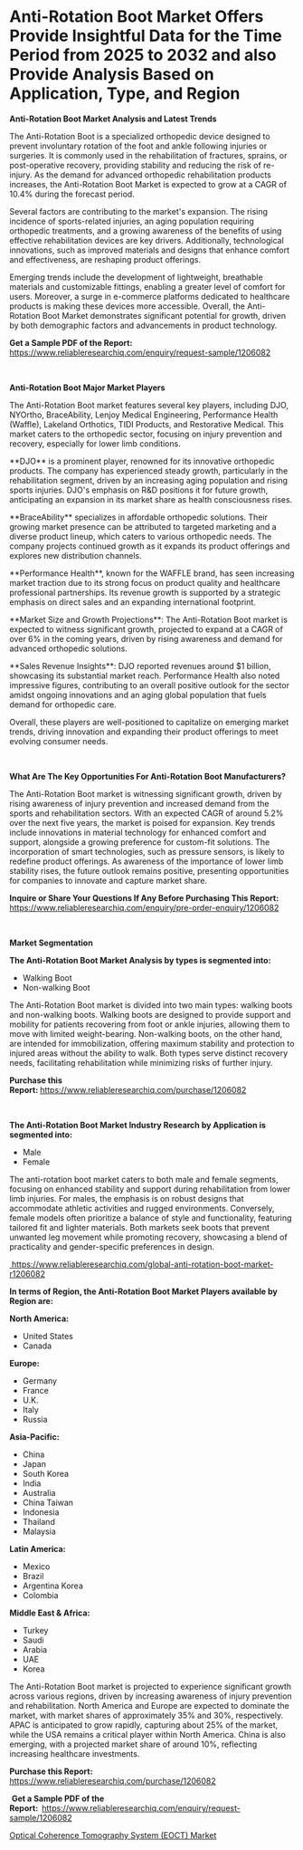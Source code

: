 <p><h1>Anti-Rotation Boot Market Offers Provide Insightful Data for the Time Period from 2025 to 2032 and also Provide Analysis Based on Application, Type, and Region</h1></p><p><strong>Anti-Rotation Boot Market Analysis and Latest Trends</strong></p>
<p><p>The Anti-Rotation Boot is a specialized orthopedic device designed to prevent involuntary rotation of the foot and ankle following injuries or surgeries. It is commonly used in the rehabilitation of fractures, sprains, or post-operative recovery, providing stability and reducing the risk of re-injury. As the demand for advanced orthopedic rehabilitation products increases, the Anti-Rotation Boot Market is expected to grow at a CAGR of 10.4% during the forecast period.</p><p>Several factors are contributing to the market's expansion. The rising incidence of sports-related injuries, an aging population requiring orthopedic treatments, and a growing awareness of the benefits of using effective rehabilitation devices are key drivers. Additionally, technological innovations, such as improved materials and designs that enhance comfort and effectiveness, are reshaping product offerings.</p><p>Emerging trends include the development of lightweight, breathable materials and customizable fittings, enabling a greater level of comfort for users. Moreover, a surge in e-commerce platforms dedicated to healthcare products is making these devices more accessible. Overall, the Anti-Rotation Boot Market demonstrates significant potential for growth, driven by both demographic factors and advancements in product technology.</p></p>
<p><strong>Get a Sample PDF of the Report:&nbsp;</strong> <a href="https://www.reliableresearchiq.com/enquiry/request-sample/1206082?utm_campaign=2302&utm_medium=2&utm_source=Github&utm_content=ia&utm_term=05032025&utm_id=anti-rotation-boot">https://www.reliableresearchiq.com/enquiry/request-sample/1206082</a></p>
<p>&nbsp;</p>
<p><strong>Anti-Rotation Boot Major Market Players</strong></p>
<p><p>The Anti-Rotation Boot market features several key players, including DJO, NYOrtho, BraceAbility, Lenjoy Medical Engineering, Performance Health (Waffle), Lakeland Orthotics, TIDI Products, and Restorative Medical. This market caters to the orthopedic sector, focusing on injury prevention and recovery, especially for lower limb conditions.</p><p>**DJO** is a prominent player, renowned for its innovative orthopedic products. The company has experienced steady growth, particularly in the rehabilitation segment, driven by an increasing aging population and rising sports injuries. DJO's emphasis on R&D positions it for future growth, anticipating an expansion in its market share as health consciousness rises.</p><p>**BraceAbility** specializes in affordable orthopedic solutions. Their growing market presence can be attributed to targeted marketing and a diverse product lineup, which caters to various orthopedic needs. The company projects continued growth as it expands its product offerings and explores new distribution channels.</p><p>**Performance Health**, known for the WAFFLE brand, has seen increasing market traction due to its strong focus on product quality and healthcare professional partnerships. Its revenue growth is supported by a strategic emphasis on direct sales and an expanding international footprint.</p><p>**Market Size and Growth Projections**: The Anti-Rotation Boot market is expected to witness significant growth, projected to expand at a CAGR of over 6% in the coming years, driven by rising awareness and demand for advanced orthopedic solutions. </p><p>**Sales Revenue Insights**: DJO reported revenues around $1 billion, showcasing its substantial market reach. Performance Health also noted impressive figures, contributing to an overall positive outlook for the sector amidst ongoing innovations and an aging global population that fuels demand for orthopedic care. </p><p>Overall, these players are well-positioned to capitalize on emerging market trends, driving innovation and expanding their product offerings to meet evolving consumer needs.</p></p>
<p>&nbsp;</p>
<p><strong>What Are The Key Opportunities For Anti-Rotation Boot Manufacturers?</strong></p>
<p><p>The Anti-Rotation Boot market is witnessing significant growth, driven by rising awareness of injury prevention and increased demand from the sports and rehabilitation sectors. With an expected CAGR of around 5.2% over the next five years, the market is poised for expansion. Key trends include innovations in material technology for enhanced comfort and support, alongside a growing preference for custom-fit solutions. The incorporation of smart technologies, such as pressure sensors, is likely to redefine product offerings. As awareness of the importance of lower limb stability rises, the future outlook remains positive, presenting opportunities for companies to innovate and capture market share.</p></p>
<p><strong>Inquire or Share Your Questions If Any Before Purchasing This Report:</strong> <a href="https://www.reliableresearchiq.com/enquiry/pre-order-enquiry/1206082?utm_campaign=2302&utm_medium=2&utm_source=Github&utm_content=ia&utm_term=05032025&utm_id=anti-rotation-boot">https://www.reliableresearchiq.com/enquiry/pre-order-enquiry/1206082</a></p>
<p>&nbsp;</p>
<p><strong>Market Segmentation</strong></p>
<p><strong>The Anti-Rotation Boot Market Analysis by types is segmented into:</strong></p>
<p><ul><li>Walking Boot</li><li>Non-walking Boot</li></ul></p>
<p><p>The Anti-Rotation Boot market is divided into two main types: walking boots and non-walking boots. Walking boots are designed to provide support and mobility for patients recovering from foot or ankle injuries, allowing them to move with limited weight-bearing. Non-walking boots, on the other hand, are intended for immobilization, offering maximum stability and protection to injured areas without the ability to walk. Both types serve distinct recovery needs, facilitating rehabilitation while minimizing risks of further injury.</p></p>
<p><strong>Purchase this Report:&nbsp;</strong><a href="https://www.reliableresearchiq.com/purchase/1206082?utm_campaign=2302&utm_medium=2&utm_source=Github&utm_content=ia&utm_term=05032025&utm_id=anti-rotation-boot">https://www.reliableresearchiq.com/purchase/1206082</a></p>
<p>&nbsp;</p>
<p><strong>The Anti-Rotation Boot Market Industry Research by Application is segmented into:</strong></p>
<p><ul><li>Male</li><li>Female</li></ul></p>
<p><p>The anti-rotation boot market caters to both male and female segments, focusing on enhanced stability and support during rehabilitation from lower limb injuries. For males, the emphasis is on robust designs that accommodate athletic activities and rugged environments. Conversely, female models often prioritize a balance of style and functionality, featuring tailored fit and lighter materials. Both markets seek boots that prevent unwanted leg movement while promoting recovery, showcasing a blend of practicality and gender-specific preferences in design.</p></p>
<p><a href="https://www.reliableresearchiq.com/global-anti-rotation-boot-market-r1206082?utm_campaign=2302&utm_medium=2&utm_source=Github&utm_content=ia&utm_term=05032025&utm_id=anti-rotation-boot">&nbsp;https://www.reliableresearchiq.com/global-anti-rotation-boot-market-r1206082</a></p>
<p><strong>In terms of Region, the Anti-Rotation Boot Market Players available by Region are:</strong></p>
<p>
    <p> <strong> North America: </strong>
        <ul>
            <li>United States</li>
            <li>Canada</li>
        </ul>
        </p> 
    <p> <strong> Europe: </strong>
        <ul>
            <li>Germany</li>
            <li>France</li>
            <li>U.K.</li>
            <li>Italy</li>
            <li>Russia</li>
        </ul>
        </p> 
    <p> <strong> Asia-Pacific: </strong>
        <ul>
            <li>China</li>
            <li>Japan</li>
            <li>South Korea</li>
            <li>India</li>
            <li>Australia</li>
            <li>China Taiwan</li>
            <li>Indonesia</li>
            <li>Thailand</li>
            <li>Malaysia</li>
        </ul>
        </p> 
    <p> <strong> Latin America: </strong>
        <ul>
            <li>Mexico</li>
            <li>Brazil</li>
            <li>Argentina Korea</li>
            <li>Colombia</li>
        </ul>
        </p> 
    <p> <strong> Middle East & Africa: </strong>
        <ul>
            <li>Turkey</li>
            <li>Saudi</li>
            <li>Arabia</li>
            <li>UAE</li>
            <li>Korea</li>
        </ul>
    </p>
    </p>
<p><p>The Anti-Rotation Boot market is projected to experience significant growth across various regions, driven by increasing awareness of injury prevention and rehabilitation. North America and Europe are expected to dominate the market, with market shares of approximately 35% and 30%, respectively. APAC is anticipated to grow rapidly, capturing about 25% of the market, while the USA remains a critical player within North America. China is also emerging, with a projected market share of around 10%, reflecting increasing healthcare investments.</p></p>
<p><strong>Purchase this Report: </strong><a href="https://www.reliableresearchiq.com/purchase/1206082?utm_campaign=2302&utm_medium=2&utm_source=Github&utm_content=ia&utm_term=05032025&utm_id=anti-rotation-boot">https://www.reliableresearchiq.com/purchase/1206082</a></p>
<p>&nbsp;<strong>Get a Sample PDF of the Report:&nbsp;&nbsp;</strong><a href="https://www.reliableresearchiq.com/enquiry/request-sample/1206082?utm_campaign=2302&utm_medium=2&utm_source=Github&utm_content=ia&utm_term=05032025&utm_id=anti-rotation-boot">https://www.reliableresearchiq.com/enquiry/request-sample/1206082</a></p>
<p><strong></strong></p>
<p><p><a href="https://github.com/FosterFahey91/Market-Research-Report-List-1/blob/main/optical-coherence-tomography-system-eoct-market.md?utm_campaign=2302&utm_medium=2&utm_source=Github&utm_content=ia&utm_term=05032025&utm_id=anti-rotation-boot">Optical Coherence Tomography System (EOCT) Market</a></p></p>